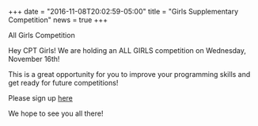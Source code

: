 +++
date = "2016-11-08T20:02:59-05:00"
title = "Girls Supplementary Competition"
news = true
+++

All Girls Competition

Hey CPT Girls! We are holding an ALL GIRLS competition on Wednesday, November 16th!

This is a great opportunity for you to improve your programming skills and get ready for future competitions!

Please sign up [here](https://mcpt1.typeform.com/to/R9WNUW)

We hope to see you all there!